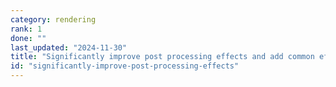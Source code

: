 ```yaml
---
category: rendering
rank: 1
done: ""
last_updated: "2024-11-30"
title: "Significantly improve post processing effects and add common effects"
id: "significantly-improve-post-processing-effects"
---
```

